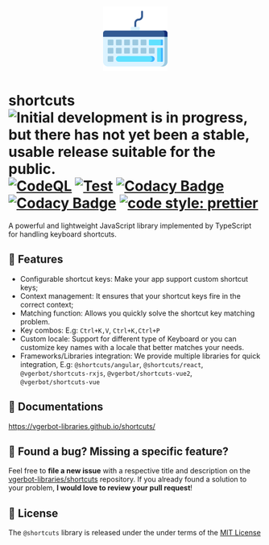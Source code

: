 <p align="center">
    <img src="https://github.com/vgerbot-libraries/shortcuts/raw/master/logo.png" width="128" height="128"/>
</p>

# shortcuts ![Initial development is in progress, but there has not yet been a stable, usable release suitable for the public.](https://www.repostatus.org/badges/latest/wip.svg) [![CodeQL](https://github.com/vgerbot-libraries/shortcuts/workflows/CodeQL/badge.svg)](https://github.com/vgerbot-libraries/shortcuts/actions?query=workflow%3ACodeQL) [![Test](https://github.com/y1j2x34/shortcuts/actions/workflows/runtest.yml/badge.svg)](https://github.com/y1j2x34/shortcuts/actions/workflows/runtest.yml) [![Codacy Badge](https://app.codacy.com/project/badge/Coverage/08bfda65b05c4df8a98e38847eed9712)](https://www.codacy.com/gh/y1j2x34/shortcuts/dashboard?utm_source=github.com&utm_medium=referral&utm_content=y1j2x34/shortcuts&utm_campaign=Badge_Coverage) [![Codacy Badge](https://api.codacy.com/project/badge/Grade/42d93433752e4bc290caa81857498ccc)](https://app.codacy.com/gh/y1j2x34/shortcuts?utm_source=github.com&utm_medium=referral&utm_content=y1j2x34/shortcuts&utm_campaign=Badge_Grade_Settings) [![code style: prettier](https://img.shields.io/badge/code_style-prettier-ff69b4.svg?style=flat-round)](https://github.com/prettier/prettier)
<!-- 
[![Discord](https://img.shields.io/discord/918876455457415229?color=7389d8&label=Discord&logo=discord&logoColor=fff)](https://discord.gg/9xSDF6ak) 
![NPM](https://img.shields.io/npm/l/@vgerbot/shortcuts?style=social)
-->

A powerful and lightweight JavaScript library implemented by TypeScript for handling keyboard shortcuts.

## 💪 Features

- Configurable shortcut keys: Make your app support custom shortcut keys;
- Context management: It ensures that your shortcut keys fire in the correct context;
- Matching function: Allows you quickly solve the shortcut key matching problem.
- Key combos: E.g: `Ctrl+K,V`, `Ctrl+K,Ctrl+P`
- Custom locale: Support for different type of Keyboard or you can customize key names with a locale that better matches your needs.
- Frameworks/Libraries integration: We provide multiple libraries for quick integration, E.g: `@shortcuts/angular`, `@shortcuts/react`, `@vgerbot/shortcuts-rxjs`, `@vgerbot/shortcuts-vue2`, `@vgerbot/shortcuts-vue`

## 🚀 Documentations

<https://vgerbot-libraries.github.io/shortcuts/>

## 🤝 Found a bug? Missing a specific feature?

Feel free to **file a new issue** with a respective title and description on the [vgerbot-libraries/shortcuts](https://github.com/vgerbot-libraries/shortcuts) repository.
If you already found a solution to your problem, **I would love to review your pull request**!

## 📘 License

The `@shortcuts` library is released under the under terms of the [MIT License](./LICENSE)
